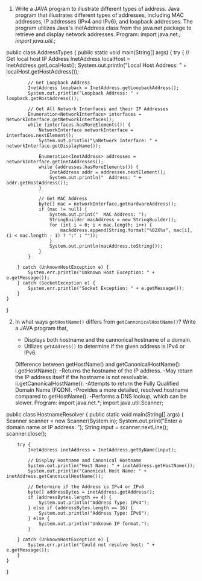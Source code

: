 1. Write a JAVA program to illustrate different types of address.
	Java program that illustrates different types of addresses, including MAC addresses, IP addresses (IPv4 and IPv6), and loopback addresses. The program utilizes Java's InetAddress class from the java.net package to retrieve and display network addresses.
	Program:
	import java.net.*;
	import java.util.*;

public class AddressTypes {
    public static void main(String[] args) {
        try {
            // Get local host IP Address
            InetAddress localHost = InetAddress.getLocalHost();
            System.out.println("Local Host Address: " + localHost.getHostAddress());
            
            // Get Loopback Address
            InetAddress loopback = InetAddress.getLoopbackAddress();
            System.out.println("Loopback Address: " + loopback.getHostAddress());
            
            // Get All Network Interfaces and their IP Addresses
            Enumeration<NetworkInterface> interfaces = NetworkInterface.getNetworkInterfaces();
            while (interfaces.hasMoreElements()) {
                NetworkInterface networkInterface = interfaces.nextElement();
                System.out.println("\nNetwork Interface: " + networkInterface.getDisplayName());
                
                Enumeration<InetAddress> addresses = networkInterface.getInetAddresses();
                while (addresses.hasMoreElements()) {
                    InetAddress addr = addresses.nextElement();
                    System.out.println("  Address: " + addr.getHostAddress());
                }
                
                // Get MAC Address
                byte[] mac = networkInterface.getHardwareAddress();
                if (mac != null) {
                    System.out.print("  MAC Address: ");
                    StringBuilder macAddress = new StringBuilder();
                    for (int i = 0; i < mac.length; i++) {
                        macAddress.append(String.format("%02X%s", mac[i], (i < mac.length - 1) ? ":" : ""));
                    }
                    System.out.println(macAddress.toString());
                }
            }
            
        } catch (UnknownHostException e) {
            System.err.println("Unknown Host Exception: " + e.getMessage());
        } catch (SocketException e) {
            System.err.println("Socket Exception: " + e.getMessage());
        }
    }
}

2. In what ways `getHostName()` differs from `getCannonicalHostName()`? Write a JAVA program that,
    - Displays both hostname and the cannonical hostname of a domain.
    - Utilizes `getAddress()` to determine if the given address is IPv4 or IPv6.

	Difference between getHostName() and getCanonicalHostName():
	i.getHostName():
	-Returns the hostname of the IP address.
	-May return the IP address itself if the hostname is not resolvable.
	ii.getCanonicalHostName():
	-Attempts to return the Fully Qualified Domain Name (FQDN).
	-Provides a more detailed, resolved hostname compared to getHostName().
	-Performs a DNS lookup, which can be slower.
Program:
import java.net.*;
import java.util.Scanner;

public class HostnameResolver {
    public static void main(String[] args) {
        Scanner scanner = new Scanner(System.in);
        System.out.print("Enter a domain name or IP address: ");
        String input = scanner.nextLine();
        scanner.close();

        try {
            InetAddress inetAddress = InetAddress.getByName(input);
            
            // Display Hostname and Canonical Hostname
            System.out.println("Host Name: " + inetAddress.getHostName());
            System.out.println("Canonical Host Name: " + inetAddress.getCanonicalHostName());

            // Determine if the Address is IPv4 or IPv6
            byte[] addressBytes = inetAddress.getAddress();
            if (addressBytes.length == 4) {
                System.out.println("Address Type: IPv4");
            } else if (addressBytes.length == 16) {
                System.out.println("Address Type: IPv6");
            } else {
                System.out.println("Unknown IP format.");
            }

        } catch (UnknownHostException e) {
            System.err.println("Could not resolve host: " + e.getMessage());
        }
    }
}
	